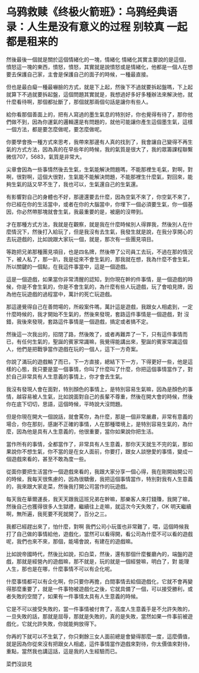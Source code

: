 # 乌鸦救赎《终极火箭班》：乌鸦经典语录：人生是没有意义的过程 别较真  一起都是租来的

然後最後一個就是關於這個情緒化的一塊，情緒化 情緒化其實主要說的是這個，憤怒這一塊的東西，憤怒，憤怒，其實就是說憤怒或是情緒化，他都是一個人在想要去保護自己家，主會是保護自己的面子的時候，一種最直接。

但也是最白癡一種最嚇臉的方式，就是下上起，然後下不過就要拆起盤嗎，下上起就算下不過就要拆起盤，這個問題其實就是，我想過好多好多種辦法來解決他，就什麼看待啊，那個都扯斷了，那個就那兩個句話是讓你有些人。

給你看那個善面上的，把有人寫過的墨生氣息的特別好，你也覺得有待了，那你他們做不到，因為你運氣的邏輯還是有問題的，就他可能讓你產生這個墨生氣，這樣一個方法，都是要怎麼做呢，要怎麼做呢。

你要學會換一種方式來思考，我帶來那邊有人真的找到了，我會讓自己變得不再生氣的方式方法，因為真的在早些年的時候，我的氣質是很大了，我的眾籌課程聯繫微信707，5683，氣質是非常大。

尖章會因為一些事情然後去生氣，生氣能解決問題嗎，不能那裡生毛氣，對啊，對啊，很對啊，這個大很對，生氣能不能解決問題，不能那裡生什麼氣，對回來，能夠生氣的話又早不生了，我也可以，生氣還自己的生氣還。

有影響對自己的身體也不好，那邊還要去什麼，因為空氣不來了，你空氣不來了，你已經在你的生活當中，或者在你的大腦當中，你埋下一個必須要生氣，你一個基因，你必然帶那塊就會生氣，我最重要的是，被磨的沒帶到。

才在那種方式方法，我就是在觀察，就是我在什麼時候別人得罪我，然後別人在什麼情況下，然後打入給玩了，但是我沒有去生氣，我發生就是說，在我分享開心的去玩遊戲的，比如說跟大家玩一個，就是，那次有一些團見項目。

等跑把兄弟那種團見項目，也是四名牌，然後帶了公司員工去玩，不過在那的情況下，被人私了，那一趴，我是從來不會生氣的，那我就在想，我為什麼不會生氣，所以關鍵的一個點，在我這件事當中，這是一個遊戲。

這是一個遊戲，如果當你非常清醒的認知，到你現在幹的件事情，是一個遊戲的時候，你是不會生氣的，你是不會生氣的，為什麼有些人玩遊戲，玩了會咱見牌，因為他在玩遊戲的過程當中，萬計的死亡玩遊戲。

那這邊覺得自己在善問場的，所殺案件嗎，萬計這是遊戲，我跟女人相處到，一定什麼時候的，我才開始不生氣的，然後來發現，套路這件事情是一個遊戲，對 沒錯，我後來發現，套路這件事情是一個遊戲，搞定或者搞不定。

然後這一次我出的，招閉了路，然後敗了，或者再難弄了一下，只有這件事情而已，有任何生氣的，聖誕的賓家常識嘛，我覺得能講出來，聖誕的賓家常識這個人，他們是把戰爭當作遊戲在玩的一個人，這下一方奇案。

你說了滿玩的遊戲輸了而已，下一方直接，總結下下一方，下得更好一些，他是這樣的心態，我只要是當一個事情，你叫了什麼叫了什麼，你把這個事情當作了，對於自己非常具有人生意義的事情上，你才會去生氣。

我沒有發現人會在面對，特別顏色的事情上，是特別容易生氣嘛，因為是顏色的事情，越容易被人生氣，比如說面對自己的長輩不尊重，然後在開大會的時候，然後你在底下切切，思語，這個時候，平時說大沒問題。

但是你現在開大一個說話，就會罵你，為什麼，那是一個非常嚴肅，非常有意義的場合，你在那刻，感謝不正確的事情，人在那種環境上，是特別容易生氣的，為什麼，因為他是具有人生意義的，他很重要，當你如果說你把生活。

當作所有的事情，全都當作了，非常具有人生意義，那你天天就生不完的氣，那如果說你不想生氣，你不當的是在女人面前，你要打，跟女人談戀愛的事情，變成一個遊戲來看的，甚至不敢為度一些。

從面你要把生活當作一個遊戲來看的，我跟大家分享一個心得，我在剛開始開公司的時候，我每天很焦慮的，因為很驕傲，我把這個事情當作，特別對我有人生意義的，我來跟大家走菜，然後我打開公司當作的玩遊戲。

每天我在華爾運長，我天天跟我這班兄弟在幹嘛，那樂客人來打錢賺，我開了嘛，然後自己也獲得很多人生獄禮，繼續往上走嘛，就這次今天失敗了，OK 明天繼續啊，無所遍，我死要不死就開了，百分之三。

我都已經趕出來了，怕什麼，對啊 我們公司小玩蛋也非常難了，喂，這個時候我打了自己做的事情給他，遊戲化，當然可以看得開，看公司為什麼不可以看的遊戲呢，我們也來不來，那個，能場會說，有建在的遊戲嘛。

比如說帝國時代，然後比如說，扣白菜，然後，還有那個什麼餐廳內的，端盤的遊戲，那就是經營內的遊戲嘛，那不就是，玩的就是一個經營嘛，明白了，對 能理人生，那也是在哪，什麼事情不可以有企化呢。

什麼事情都可以有企化啊，你只要你再擔，白間事情去給個遊戲化，它就不會再變得那麼重要了，就是一件事物被遊戲化之後，它就具備了一個，可以接受勝利，或者失敗的空間了，如果有一件事情太具有人生意義的時候。

它是不可以接受失敗的，當一件事情被付育了，高度人生意義手是不允許失敗的，一旦失敗的話，那就是屈辱，那就是失敗的，真的是失敗，當然如果一件事前被遊戲化，它就允許失敗，你就能夠放得下。

你再的下就可以不生氣了，你只剩餘三女人面前總是會變得那麼一度，這麼價值，就是因為你從來沒有把跟女人相處，這件事情當作遊戲來對待，你太價值來對待，重點，當然我也講這話，這是我的人生經驗而已。

菜們沒談見